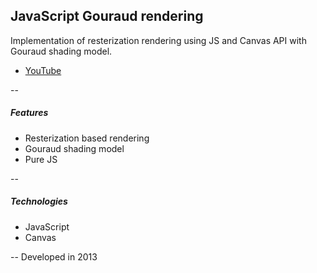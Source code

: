 ## JavaScript Gouraud rendering
Implementation of resterization rendering using JS and Canvas API with Gouraud shading model.
+ [YouTube](https://youtu.be/E1-qrLH85xM)

--
##### Features
+ Resterization based rendering
+ Gouraud shading model
+ Pure JS

--
##### Technologies
+ JavaScript
+ Canvas

--
Developed in 2013
